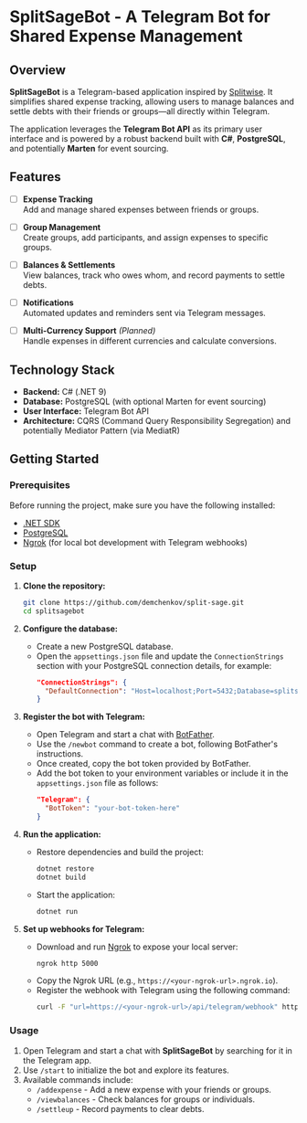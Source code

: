 # SplitSageBot - A Telegram Bot for Shared Expense Management  

## Overview  

**SplitSageBot** is a Telegram-based application inspired by [Splitwise](https://www.splitwise.com/). It simplifies shared expense tracking, allowing users to manage balances and settle debts with their friends or groups—all directly within Telegram.  

The application leverages the **Telegram Bot API** as its primary user interface and is powered by a robust backend built with **C#**, **PostgreSQL**, and potentially **Marten** for event sourcing.  

## Features  

- [ ] **Expense Tracking**  
  Add and manage shared expenses between friends or groups.  

- [ ] **Group Management**  
  Create groups, add participants, and assign expenses to specific groups.  

- [ ] **Balances & Settlements**  
  View balances, track who owes whom, and record payments to settle debts.  

- [ ] **Notifications**  
  Automated updates and reminders sent via Telegram messages.  

- [ ] **Multi-Currency Support** *(Planned)*  
  Handle expenses in different currencies and calculate conversions.  

## Technology Stack  

- **Backend:** C# (.NET 9)
- **Database:** PostgreSQL (with optional Marten for event sourcing)  
- **User Interface:** Telegram Bot API  
- **Architecture:** CQRS (Command Query Responsibility Segregation) and potentially Mediator Pattern (via MediatR)  

## Getting Started  

### Prerequisites  

Before running the project, make sure you have the following installed:  

- [.NET SDK](https://dotnet.microsoft.com/download)  
- [PostgreSQL](https://www.postgresql.org/download/)  
- [Ngrok](https://ngrok.com/) (for local bot development with Telegram webhooks)  

### Setup  

1. **Clone the repository:**  
   ```bash
   git clone https://github.com/demchenkov/split-sage.git
   cd splitsagebot
   ```
2. **Configure the database:**  
   - Create a new PostgreSQL database.  
   - Open the `appsettings.json` file and update the `ConnectionStrings` section with your PostgreSQL connection details, for example:  
     ```json
     "ConnectionStrings": {
       "DefaultConnection": "Host=localhost;Port=5432;Database=splitsage;Username=yourusername;Password=yourpassword"
     }
     ```  

3. **Register the bot with Telegram:**  
   - Open Telegram and start a chat with [BotFather](https://core.telegram.org/bots#botfather).  
   - Use the `/newbot` command to create a bot, following BotFather's instructions.  
   - Once created, copy the bot token provided by BotFather.  
   - Add the bot token to your environment variables or include it in the `appsettings.json` file as follows:  
     ```json
     "Telegram": {
       "BotToken": "your-bot-token-here"
     }
     ```  

4. **Run the application:**  
   - Restore dependencies and build the project:  
     ```bash
     dotnet restore
     dotnet build
     ```  
   - Start the application:  
     ```bash
     dotnet run
     ```  

5. **Set up webhooks for Telegram:**  
   - Download and run [Ngrok](https://ngrok.com/) to expose your local server:  
     ```bash
     ngrok http 5000
     ```  
   - Copy the Ngrok URL (e.g., `https://<your-ngrok-url>.ngrok.io`).  
   - Register the webhook with Telegram using the following command:  
     ```bash
     curl -F "url=https://<your-ngrok-url>/api/telegram/webhook" https://api.telegram.org/bot<your-bot-token>/setWebhook
     ```  

### Usage  

1. Open Telegram and start a chat with **SplitSageBot** by searching for it in the Telegram app.  
2. Use `/start` to initialize the bot and explore its features.  
3. Available commands include:  
   - `/addexpense` - Add a new expense with your friends or groups.  
   - `/viewbalances` - Check balances for groups or individuals.  
   - `/settleup` - Record payments to clear debts.  
